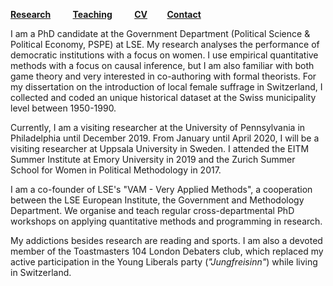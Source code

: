 [**Research**](Research.md) &nbsp; &nbsp; &nbsp; &nbsp; [**Teaching**](Teaching.md) &nbsp; &nbsp; &nbsp; &nbsp; [**CV**](CV.pdf) &nbsp; &nbsp; &nbsp; &nbsp;[**Contact**](Contact.md)

I am a PhD candidate at the Government Department (Political Science & Political Economy, PSPE) at LSE. My research analyses the performance of democratic institutions with a focus on women. I use empirical quantitative methods with a focus on causal inference, but I am also familiar with both game theory and very interested in co-authoring with formal theorists. For my dissertation on the introduction of local female suffrage in Switzerland, I collected and coded an unique historical dataset at the Swiss municipality level between 1950-1990.

Currently, I am a visiting researcher at the University of Pennsylvania in Philadelphia until December 2019. From January until April 2020, I will be a visiting researcher at Uppsala University in Sweden. I attended the EITM Summer Institute at Emory University in 2019 and the Zurich Summer School for Women in Political Methodology in 2017. 

I am a co-founder of LSE's "VAM - Very Applied Methods", a cooperation between the LSE European Institute, the Government and Methodology Department. We organise and teach regular cross-departmental PhD workshops on applying quantitative methods and programming in research.

My addictions besides research are reading and sports. I am also a devoted member of the Toastmasters 104 London Debaters club, which replaced my active participation in the Young Liberals party (*"Jungfreisinn"*) while living in Switzerland.






